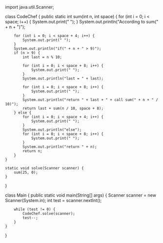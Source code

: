 import java.util.Scanner;

class CodeChef {
public static int sum(int n, int space) {
for (int i = 0; i < space; i++) {
System.out.print(" ");
}
System.out.println("According to sum(" + n + ")");

        for (int i = 0; i < space + 4; i++) {
            System.out.print(" ");
        }
        System.out.println("if(" + n + " > 9)");
        if (n > 9) {
            int last = n % 10;

            for (int i = 0; i < space + 8; i++) {
                System.out.print(" ");
            }
            System.out.println("last = " + last);

            for (int i = 0; i < space + 8; i++) {
                System.out.print(" ");
            }
            System.out.println("return " + last + " + call sum(" + n + " / 10)");
            return last + sum(n / 10, space + 8);
        } else {
            for (int i = 0; i < space + 4; i++) {
                System.out.print(" ");
            }
            System.out.println("else");
            for (int i = 0; i < space + 8; i++) {
                System.out.print(" ");
            }
            System.out.println("return " + n);
            return n;
        }
    }

    static void solve(Scanner scanner) {
        sum(25, 0);
    }

}

class Main {
public static void main(String[] args) {
Scanner scanner = new Scanner(System.in);
int test = scanner.nextInt();

        while (test != 0) {
            CodeChef.solve(scanner);
            test--;
        }
    }

}
